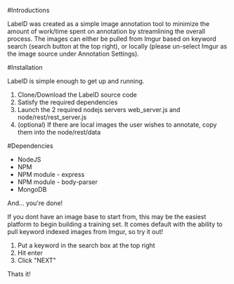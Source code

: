 #Introductions

LabelD was created as a simple image annotation tool to minimize the amount of work/time spent on annotation by streamlining the overall process. The images can either be pulled from Imgur based on keyword search (search button at the top right), or locally (please un-select Imgur as the image source under Annotation Settings).

#Installation

LabelD is simple enough to get up and running.

1. Clone/Download the LabelD source code
2. Satisfy the required dependencies
3. Launch the 2 required nodejs servers web_server.js and node/rest/rest_server.js
4. (optional) If there are local images the user wishes to annotate, copy them into the node/rest/data


#Dependencies

- NodeJS
- NPM
- NPM module - express
- NPM module - body-parser
- MongoDB

And... you're done!

If you dont have an image base to start from, this may be the easiest platform to begin building a training set. It comes default with the ability to pull keyword indexed images from Imgur, so try it out! 

1. Put a keyword in the search box at the top right
2. Hit enter
3. Click "NEXT"

Thats it!
